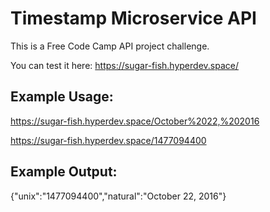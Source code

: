 # Timestamp Microservice API
This is a Free Code Camp API project challenge.

You can test it here: https://sugar-fish.hyperdev.space/

## Example Usage:
https://sugar-fish.hyperdev.space/October%2022,%202016

https://sugar-fish.hyperdev.space/1477094400

## Example Output:

{"unix":"1477094400","natural":"October 22, 2016"}
